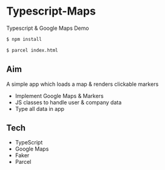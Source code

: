 # Typescript-Maps

Typescript & Google Maps Demo

```sh
$ npm install
```

```sh
$ parcel index.html
```

## Aim

A simple app which loads a map & renders clickable markers

- Implement Google Maps & Markers
- JS classes to handle user & company data
- Type all data in app

## Tech

- TypeScript
- Google Maps
- Faker
- Parcel
